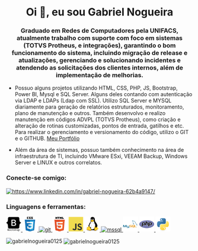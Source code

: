 <h1 align="center">Oi 👋, eu sou Gabriel Nogueira</h1>
<h3 align="center">Graduado em Redes de Computadores pela UNIFACS, atualmente trabalho com suporte com foco em sistemas (TOTVS Protheus, e integrações), garantindo o bom funcionamento do sistema, incluindo migração de release e atualizações, gerenciando e solucionando incidentes e atendendo as solicitações dos clientes internos, além de implementação de melhorias.</h3>

- Possuo alguns projetos utilizando HTML, CSS, PHP, JS, Bootstrap, Power BI, Mysql e SQL Server. Alguns deles contando com autenticação via LDAP e LDAPs (Ldap com SSL). Utilizo SQL Server e MYSQL diariamente para geração de relatórios estruturados, monitoramento, plano de manutenção e outros. Também desenvolvo e realizo manutenção em códigos ADVPL (TOTVS Protheus), como criação e alteração de rotinas customizadas, pontos de entrada, gatilhos e etc. Para realizar o gerenciamento e versionamento do código, utilizo o GIT e o GITHUB.  [Meu Portfólio](https://github.com/gabrielnogueira0125/portfolio)

- Além da área de sistemas, possuo também conhecimento na área de infraestrutura de TI, incluindo VMware ESxi, VEEAM Backup, Windows Server e LINUX e outros correlatos. 

<h3 align="left">Conecte-se comigo:</h3>
<p align="left">
<a href="https://www.linkedin.com/in/gabriel-nogueira-62b4a9147/" target="blank"><img align="center" src="https://raw.githubusercontent.com/rahuldkjain/github-profile-readme-generator/master/src/images/icons/Social/linked-in-alt.svg" alt="https://www.linkedin.com/in/gabriel-nogueira-62b4a9147/" height="30" width="40" /></a>
</p>

<h3 align="left">Linguagens e ferramentas:</h3>
<p align="left"> <a href="https://getbootstrap.com" target="_blank" rel="noreferrer"> <img src="https://raw.githubusercontent.com/devicons/devicon/master/icons/bootstrap/bootstrap-plain-wordmark.svg" alt="bootstrap" width="40" height="40"/> </a> <a href="https://www.w3schools.com/css/" target="_blank" rel="noreferrer"> <img src="https://raw.githubusercontent.com/devicons/devicon/master/icons/css3/css3-original-wordmark.svg" alt="css3" width="40" height="40"/> </a> <a href="https://git-scm.com/" target="_blank" rel="noreferrer"> <img src="https://www.vectorlogo.zone/logos/git-scm/git-scm-icon.svg" alt="git" width="40" height="40"/> </a> <a href="https://www.w3.org/html/" target="_blank" rel="noreferrer"> <img src="https://raw.githubusercontent.com/devicons/devicon/master/icons/html5/html5-original-wordmark.svg" alt="html5" width="40" height="40"/> </a> <a href="https://developer.mozilla.org/en-US/docs/Web/JavaScript" target="_blank" rel="noreferrer"> <img src="https://raw.githubusercontent.com/devicons/devicon/master/icons/javascript/javascript-original.svg" alt="javascript" width="40" height="40"/> </a> <a href="https://www.linux.org/" target="_blank" rel="noreferrer"> <img src="https://raw.githubusercontent.com/devicons/devicon/master/icons/linux/linux-original.svg" alt="linux" width="40" height="40"/> </a> <a href="https://www.microsoft.com/en-us/sql-server" target="_blank" rel="noreferrer"> <img src="https://www.svgrepo.com/show/303229/microsoft-sql-server-logo.svg" alt="mssql" width="40" height="40"/> </a> <a href="https://www.mysql.com/" target="_blank" rel="noreferrer"> <img src="https://raw.githubusercontent.com/devicons/devicon/master/icons/mysql/mysql-original-wordmark.svg" alt="mysql" width="40" height="40"/> </a> <a href="https://www.php.net" target="_blank" rel="noreferrer"> <img src="https://raw.githubusercontent.com/devicons/devicon/master/icons/php/php-original.svg" alt="php" width="40" height="40"/> </a> <a href="https://www.python.org" target="_blank" rel="noreferrer"> <img src="https://raw.githubusercontent.com/devicons/devicon/master/icons/python/python-original.svg" alt="python" width="40" height="40"/> </a> </p>

<p><img align="left" src="https://github-readme-stats.vercel.app/api/top-langs?username=gabrielnogueira0125&show_icons=true&locale=en&layout=compact" alt="gabrielnogueira0125" /></p>

<p>&nbsp;<img align="center" src="https://github-readme-stats.vercel.app/api?username=gabrielnogueira0125&show_icons=true&locale=en" alt="gabrielnogueira0125" /></p>
